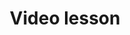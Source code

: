 ---
id: periodicity-video-lesson
title: Video lesson
custom_edit_url: null
hide_table_of_contents: true
---